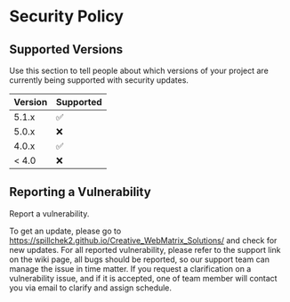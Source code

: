 # Security Policy

## Supported Versions

Use this section to tell people about which versions of your project are
currently being supported with security updates.

| Version | Supported          |
| ------- | ------------------ |
| 5.1.x   | :white_check_mark: |
| 5.0.x   | :x:                |
| 4.0.x   | :white_check_mark: |
| < 4.0   | :x:                |

## Reporting a Vulnerability

Report a vulnerability.

To get an update, please go to https://spillchek2.github.io/Creative_WebMatrix_Solutions/ and check for new updates. 
For all reported vulnerability, please refer to the support link on the wiki page, all bugs should be reported, so our support team can manage the issue in time matter.
If you request a clarification on a vulnerability issue, and if it is accepted, one of team member will contact you via email to clarify and assign schedule. 
